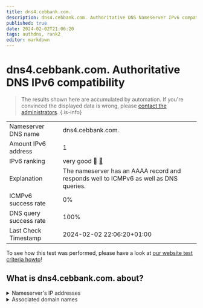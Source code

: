 ```yaml
---
title: dns4.cebbank.com.
description: dns4.cebbank.com. Authoritative DNS Nameserver IPv6 compatibility
published: true
date: 2024-02-02T21:06:20
tags: authdns, rank2
editor: markdown
---
```


# dns4.cebbank.com. Authoritative DNS IPv6 compatibility

> The results shown here are accumulated by automation. If you're convinced the displayed data is wrong, please [contact the administrators](/howto/chat). 
{.is-info}




|   |   |
| - | - |
| Nameserver DNS name | dns4.cebbank.com.
| Amount IPv6 address | 1
| IPv6 ranking | very good :2nd_place_medal: [🔗](/howto/ranking) |
| Explanation | The nameserver has an AAAA record and responds well to ICMPv6 as well as DNS queries. |
| ICMPv6 success rate | 0%|
| DNS query success rate | 100% |
| Last Check Timestamp | 2024-02-02 22:06:20+01:00 |

To see how this test was performed, please have a look at [our website test criteria howto](/howto/testcriteria/authdns)!


## What is dns4.cebbank.com. about?




<details>
<summary>Nameserver's IP addresses</summary>

240e:604:207:700:2110::102

</details>



<details>
<summary>Associated domain names</summary>

www.cebbank.com

</details>
